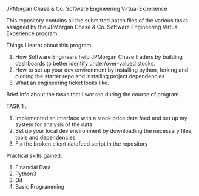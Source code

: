 JPMorgan Chase & Co. Software Engineering Virtual Experience


This repository contains all the submitted patch files of the various tasks assigned by the JPMorgan Chase & Co. Software Engineering Virtual Experience program.

Things I learnt about this program:

1. How Software Engineers help JPMorgan Chase traders by building dashboards to better identify under/over-valued stocks.
2. How to set up your dev environment by installing python, forking and cloning the starter repo and installing project dependencies  
3. What an engineering ticket looks like.


Brief Info about the tasks that I worked during the course of program.

TASK 1 :
1. Implemented an interface with a stock price data feed and set up my system for analysis of the data
2. Set up your local dev environment by downloading the necessary files, tools and dependencies
3. Fix the broken client datafeed script in the repository


Practical skills gained: 
1. Financial Data 
2. Python3 
3. Git 
4. Basic Programming
